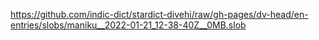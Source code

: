 https://github.com/indic-dict/stardict-divehi/raw/gh-pages/dv-head/en-entries/slobs/maniku__2022-01-21_12-38-40Z__0MB.slob  
